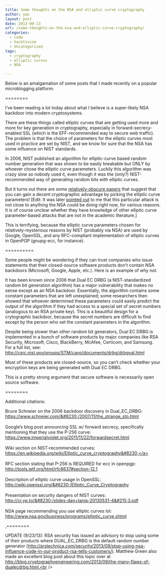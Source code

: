 ```yaml
---
title: Some thoughts on the NSA and elliptic curve cryptography
author: yan
layout: post
date: 2013-09-13
url: /some-thoughts-on-the-nsa-and-elliptic-curve-cryptography/
categories:
  - code
  - hacktivism
  - Uncategorized
tags:
  - cryptography
  - elliptic curves
  - NSA

---
```

Below is an amalgamation of some posts that I made recently on a popular microblogging platform:

========

<span class="userContent">I&#8217;ve been reading a lot today about what I believe is a super-likely NSA backdoor into modern cryptosystems.</span>

There are these things called elliptic curves that are getting used more and more for key generation in cryptography, especially <span class="text_exposed_show">in forward-secrecy-enabled SSL (which is the EFF-recommended way to secure web traffic). The problem is that the choice of parameters for the elliptic curves most used in practice are set by NIST, and we know for sure that the NSA has some influence on NIST standards.</span>

In 2006, NIST published an algorithm for elliptic-curve based random number generation that was shown to be easily breakable but ONLY by whoever chose the elliptic curve parameters. Luckily this algorithm was crazy slow so nobody used it, even though it was the (only?) NIST-recommended way of generating random bits with elliptic curves.

But it turns out there are some [relatively-obscure papers][1] that suggest that you can gain a decent cryptographic advantage by picking the elliptic curve parameters! [Edit: It was later [pointed out][2] to me that this particular attack is not close to anything <span class="userContent"><span class="text_exposed_show">the NSA could be doing right now, for various reasons. It is of course unclear whether they have knowledge of other elliptic curve parameter-based attacks that are not in the academic literature.]</span></span>

This is terrifying, because the elliptic curve parameters chosen for relatively-mysterious reasons by NIST (probably via NSA) are used by Google, OpenSSL, and any RFC-compliant implementation of elliptic curves in OpenPGP (gnupg-ecc, for instance).

<span class="userContent"><span class="text_exposed_show">==========</span></span>

<span class="userContent">Some people might be wondering if they can trust companies who issue statements that their closed-source software products don&#8217;t contain NSA backdoors (Microsoft, Google, Apple, etc.). Here is an example of why not.</span>

It has been known since <span class="text_exposed_show">2006 that Dual EC DRBG (a NIST-standardized random bit generation algorithm) has a major vulnerability that makes no sense except as an NSA backdoor. Essentially, the algorithm contains some constant parameters that are left unexplained; some researchers then showed that whoever determined these parameters could easily predict the output of the algorithm if they had access to a special set of secret numbers (analogous to an RSA private key). This is a beautiful design for a crytographic backdoor, because the secret numbers are difficult to find except by the person who set the constant parameters in the algorithm.</span>

Despite being slower than other random bit generators, Dual EC DRBG is implemented in a bunch of software products by major companies like RSA Security, Microsoft, Cisco, BlackBerry, McAfee, Certicom, and Samsung. For a full list, see: <a href="http://csrc.nist.gov/groups/STM/cavp/documents/drbg/drbgval.html" target="_blank" rel="nofollow nofollow">http://csrc.nist.gov/groups/STM/cavp/documents/drbg/drbgval.html</a>

Most of these products are closed-source, so you can&#8217;t check whether your encryption keys are being generated with Dual EC DRBG.

This is a pretty strong argument that secure software is necessarily open source software.

<span class="userContent"><span class="text_exposed_show">========<br /> </span></span>

<span class="userContent"><span class="text_exposed_show">Additional citations:</span></span>

<span data-ft="{&quot;tn&quot;:&quot;K&quot;}" data-reactid=".r[3ztcq].[1][4][1]{comment10200823098442317_5008296}.[0].{right}.[0].{left}.[0].[0].[0][2]"><span data-reactid=".r[3ztcq].[1][4][1]{comment10200823098442317_5008296}.[0].{right}.[0].{left}.[0].[0].[0][2].[0]"><span data-reactid=".r[3ztcq].[1][4][1]{comment10200823098442317_5008296}.[0].{right}.[0].{left}.[0].[0].[0][2].[0].[3]">Bruce Schneier on the 2006 backdoor discovery in Dual_EC_DRBG: </span><a href="https://www.schneier.com/blog/archives/2007/11/the_strange_sto.html" target="_blank" rel="nofollow" data-reactid=".r[3ztcq].[1][4][1]{comment10200823098442317_5008296}.[0].{right}.[0].{left}.[0].[0].[0][2].[0].[4]">https://www.schneier.com/&#8230;/2007/11/the_strange_sto.html</a><br data-reactid=".r[3ztcq].[1][4][1]{comment10200823098442317_5008296}.[0].{right}.[0].{left}.[0].[0].[0][2].[0].[6]" /><br data-reactid=".r[3ztcq].[1][4][1]{comment10200823098442317_5008296}.[0].{right}.[0].{left}.[0].[0].[0][2].[0].[7]" /><span data-reactid=".r[3ztcq].[1][4][1]{comment10200823098442317_5008296}.[0].{right}.[0].{left}.[0].[0].[0][2].[0].[8]">Google&#8217;s blog post announcing SSL w/ forward secrecy, specifically mentioning that they use the P-256 curve: </span><a href="https://www.imperialviolet.org/2011/11/22/forwardsecret.html" target="_blank" rel="nofollow" data-reactid=".r[3ztcq].[1][4][1]{comment10200823098442317_5008296}.[0].{right}.[0].{left}.[0].[0].[0][2].[0].[9]">https://www.imperialviolet.org/2011/11/22/forwardsecret.html</a><br data-reactid=".r[3ztcq].[1][4][1]{comment10200823098442317_5008296}.[0].{right}.[0].{left}.[0].[0].[0][2].[0].[10]" /><br data-reactid=".r[3ztcq].[1][4][1]{comment10200823098442317_5008296}.[0].{right}.[0].{left}.[0].[0].[0][2].[0].[11]" /><span data-reactid=".r[3ztcq].[1][4][1]{comment10200823098442317_5008296}.[0].{right}.[0].{left}.[0].[0].[0][2].[0].[12]">Wiki section on NIST-recommended curves: </span><a href="https://en.wikipedia.org/wiki/Elliptic_curve_cryptography#NIST-recommended_elliptic_curves" target="_blank" rel="nofollow" data-reactid=".r[3ztcq].[1][4][1]{comment10200823098442317_5008296}.[0].{right}.[0].{left}.[0].[0].[0][2].[0].[13]">https://en.wikipedia.org/wiki/Elliptic_curve_cryptography&#8230;</a><br data-reactid=".r[3ztcq].[1][4][1]{comment10200823098442317_5008296}.[0].{right}.[0].{left}.[0].[0].[0][2].[0].[14]" /><br data-reactid=".r[3ztcq].[1][4][1]{comment10200823098442317_5008296}.[0].{right}.[0].{left}.[0].[0].[0][2].[0].[15]" /><span data-reactid=".r[3ztcq].[1][4][1]{comment10200823098442317_5008296}.[0].{right}.[0].{left}.[0].[0].[0][2].[0].[16]">RFC section stating that P-256 is REQUIRED for ecc in openpgp: </span><a href="http://tools.ietf.org/html/rfc6637#section-12.1" target="_blank" rel="nofollow" data-reactid=".r[3ztcq].[1][4][1]{comment10200823098442317_5008296}.[0].{right}.[0].{left}.[0].[0].[0][2].[0].[17]">http://tools.ietf.org/html/rfc6637#section-12.1</a><br data-reactid=".r[3ztcq].[1][4][1]{comment10200823098442317_5008296}.[0].{right}.[0].{left}.[0].[0].[0][2].[0].[18]" /><br data-reactid=".r[3ztcq].[1][4][1]{comment10200823098442317_5008296}.[0].{right}.[0].{left}.[0].[0].[0][2].[0].[19]" /><span data-reactid=".r[3ztcq].[1][4][1]{comment10200823098442317_5008296}.[0].{right}.[0].{left}.[0].[0].[0][2].[0].[20]">Description of elliptic curve usage in OpenSSL: </span><a href="http://wiki.openssl.org/index.php/Elliptic_Curve_Cryptography" target="_blank" rel="nofollow" data-reactid=".r[3ztcq].[1][4][1]{comment10200823098442317_5008296}.[0].{right}.[0].{left}.[0].[0].[0][2].[0].[21]">http://wiki.openssl.org/&#8230;/Elliptic_Curve_Cryptography</a><br data-reactid=".r[3ztcq].[1][4][1]{comment10200823098442317_5008296}.[0].{right}.[0].{left}.[0].[0].[0][2].[0].[22]" /><br data-reactid=".r[3ztcq].[1][4][1]{comment10200823098442317_5008296}.[0].{right}.[0].{left}.[0].[0].[0][2].[0].[23]" /><span data-reactid=".r[3ztcq].[1][4][1]{comment10200823098442317_5008296}.[0].{right}.[0].{left}.[0].[0].[0][2].[0].[24]">Presentation on security dangers of NIST curves: </span><a href="http://cr.yp.to/talks/2013.05.31/slides-dan+tanja-20130531-4x3.pdf" target="_blank" rel="nofollow" data-reactid=".r[3ztcq].[1][4][1]{comment10200823098442317_5008296}.[0].{right}.[0].{left}.[0].[0].[0][2].[0].[25]">http://cr.yp.to/&#8230;/slides-dan+tanja-20130531-4&#215;3.pdf</a><br data-reactid=".r[3ztcq].[1][4][1]{comment10200823098442317_5008296}.[0].{right}.[0].{left}.[0].[0].[0][2].[0].[26]" /><br data-reactid=".r[3ztcq].[1][4][1]{comment10200823098442317_5008296}.[0].{right}.[0].{left}.[0].[0].[0][2].[0].[27]" /><span data-reactid=".r[3ztcq].[1][4][1]{comment10200823098442317_5008296}.[0].{right}.[0].{left}.[0].[0].[0][2].[0].[28]">NSA page recommending you use elliptic curves lol: </span><a href="http://www.nsa.gov/business/programs/elliptic_curve.shtml" target="_blank" rel="nofollow" data-reactid=".r[3ztcq].[1][4][1]{comment10200823098442317_5008296}.[0].{right}.[0].{left}.[0].[0].[0][2].[0].[29]">http://www.nsa.gov/business/programs/elliptic_curve.shtml</a></span></span>

<span data-ft="{&quot;tn&quot;:&quot;K&quot;}" data-reactid=".r[3ztcq].[1][4][1]{comment10200823098442317_5008296}.[0].{right}.[0].{left}.[0].[0].[0][2]"><span data-reactid=".r[3ztcq].[1][4][1]{comment10200823098442317_5008296}.[0].{right}.[0].{left}.[0].[0].[0][2].[0]"><a href="http://www.nsa.gov/business/programs/elliptic_curve.shtml" target="_blank" rel="nofollow" data-reactid=".r[3ztcq].[1][4][1]{comment10200823098442317_5008296}.[0].{right}.[0].{left}.[0].[0].[0][2].[0].[29]"> </a></span></span><span class="userContent"><span class="text_exposed_show">========</span></span>

<span class="userContent"><span class="text_exposed_show">UPDATE (9/23/13): RSA security has issued an advisory to stop using some of their products where DUAL_EC_DRBG is the default random number generator (http://arstechnica.com/security/2013/09/stop-using-nsa-influence-code-in-our-product-rsa-tells-customers/). Matthew Green also made an excellent blog post about this topic over at http://blog.cryptographyengineering.com/2013/09/the-many-flaws-of-dualecdrbg.html.<br /> </span></span>

 [1]: https://eprint.iacr.org/2003/058.pdf
 [2]: http://www.scottaaronson.com/blog/?p=1517#comment-87087